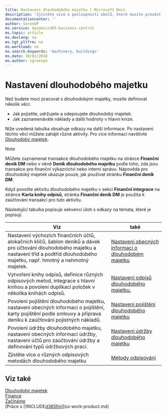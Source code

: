 ```yaml
---
title: Nastavení dlouhodobého majetku | Microsoft Docs
description: 'Zjistěte více o posloupnosti úkolů, které musíte provést při nastavování dlouhodobých majetků, jako jsou stroje nebo budovy.'
documentationcenter: ''
author: SorenGP
ms.service: dynamics365-business-central
ms.topic: article
ms.devlang: na
ms.tgt_pltfrm: na
ms.workload: na
ms.search.keywords: 'machinery, buildings'
ms.date: 10/01/2018
ms.author: sgroespe
---
```

# <a name="setting-up-fixed-assets"></a>Nastavení dlouhodobého majetku
Než budete moci pracovat s dlouhodobými majetky, musíte definovat několik věcí:  

* Jak pojistíte, udržujete a odepisujete dlouhodobý majetek.  
* Jak zaznamenáváte náklady a další hodnoty v hlavní knize.  

Níže uvedená tabulka obsahuje odkazy na další informace. Po nastavení těchto věcí můžete zahájit různé aktivity. Pro více informací navštivte [Dlouhodobý majetek](fa-manage.md).  

> [!NOTE]  
>   Můžete zaznamenat transakce dlouhodobého majetku na stránce **Finanční deník DM** nebo v okně **Deník dlouhodobého majetku** podle toho, zda jsou transakce pro finanční výkaznictví nebo interní správu. Nápověda pro dlouhodobý majetek ukazuje pouze, jak používat stránku **Finanční deník DM**.  

Když povolíte aktivitu dlouhodobého majetku v sekci **Finanční integrace** na stránce **Karta knihy odpisů**, stránka **Finanční deník DM** je použita k zaúčtování transakcí pro tuto aktivitu.

Následující tabulka popisuje sekvenci úloh s odkazy na témata, které je popisují.  

| Viz | také |
| --- | --- |
| Nastavení výchozích finančních účtů, alokačních klíčů, šablon deníků a dávek pro účtování dlouhodobého majetku a nastavení tříd a podtříd dlouhodobého majetku, např. hmotný a nehmotný majetek. |[Nastavení obecných informací o dlouhodobém majetku](fa-how-setup-general.md) |
| Vytvoření knihy odpisů, definice různých odpisových metod, integrace s hlavní knihou a povolení duplikací položek v několika knihách odpisů. |[Nastavení odpisů dlouhodobého majetku.](fa-how-setup-depreciation.md) |
| Povolení pojištění dlouhodobého majetku, nastavení obecných informací o pojištění, karty pojištění podle smlouvy a příprava deníku k zaúčtování pojistných nákladů. |[Nastavení pojištění dlouhodobého majetku](fa-how-setup-insurance.md) |
| Povolení údržby dlouhodobého majetku, nastavení obecných informací údržby, nastavení účtů pro zaúčtování údržby a definování typů údržbových prací. |[Nastavení údržby dlouhodobého majetku](fa-how-setup-maintenance.md) |
| Zjistěte více o různých odpisových metodách dlouhodobého majetku |[Metody odpisování](fa-depreciation-methods.md) |

## <a name="see-also"></a>Viz také
[Dlouhodobý majetek](fa-manage.md)  
[Finance](finance.md)  
[Začínáme](product-get-started.md)  
[Práce s [!INCLUDE[d365fin](includes/d365fin_md.md)]](ui-work-product.md)
